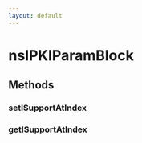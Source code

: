```yaml
---
layout: default
---
```


# nsIPKIParamBlock #

## Methods ##

### setISupportAtIndex ###

### getISupportAtIndex ###
